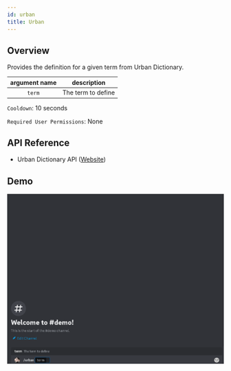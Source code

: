 ```yaml
---
id: urban
title: Urban
---
```


## Overview

Provides the definition for a given term from Urban Dictionary.

| argument name |    description     |
| :-----------: | :----------------: |
|    `term`     | The term to define |

`Cooldown`: 10 seconds

`Required User Permissions`: None

## API Reference

- Urban Dictionary API ([Website](https://www.urbandictionary.com/))

## Demo

![Urban Command Demo Gif](../../../public/info/urban.gif)
